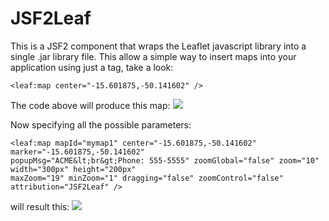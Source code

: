 # JSF2Leaf
This is a JSF2 component that wraps the Leaflet javascript library into a single .jar library file. This allow a simple way to insert maps into your application using just a tag, take a look:
```
<leaf:map center="-15.601875,-50.141602" />
```
The code above will produce this map:
<img src="https://raw.githubusercontent.com/themrleon/JSF2Leaf/master/images/default.png">

Now specifying all the possible parameters:
```
<leaf:map mapId="mymap1" center="-15.601875,-50.141602"  marker="-15.601875,-50.141602" 
popupMsg="ACME&lt;br&gt;Phone: 555-5555" zoomGlobal="false" zoom="10" width="300px" height="200px" 
maxZoom="19" minZoom="1" dragging="false" zoomControl="false" attribution="JSF2Leaf" />
```
will result this:
<img src="https://raw.githubusercontent.com/themrleon/JSF2Leaf/master/images/full.png">

